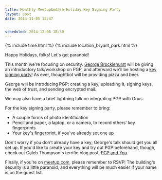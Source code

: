 ```yaml
---
title: Monthly Meetup&mdash;Holiday Key Signing Party
layout: post
date: 2014-11-05 18:47


scheduled: 2014-12-08 18:30
---
```


{% include time.html %}
{% include location_bryant_park.html %}

Happy Holidays, folks! Let's get paranoid!

This month we're focusing on security. [George Brocklehurst] will be
giving an introductory talk/workshop on PGP, and afterward we'll be
hosting a [key signing party]! As ever, thoughtbot will be providing
pizza and beer.

George will be introducing PGP: creating a key, uploading it, signing
keys, the web of trust, and sending encrypted mail.

We may also have a brief lightning talk on integrating PGP with Gnus.

For the key signing party, please remember to bring:

* A couple forms of photo identification
* Pencil and paper, a laptop, or a camera, to record others' key
  fingerprints
* Your key's fingerprint, if you've already set one up

Don't worry if you don't already have a key; George's talk should get
you all set up. If you'd like to create your key and try out PGP
beforehand, though, check out Caleb Thompson's terrific blog post,
[PGP and You].

Finally, if you're on [meetup.com], please remember to RSVP! The
building's security is a little paranoid, and everything will be much
easier if your name is on the guest list.

[George Brocklehurst]: http://www.georgebrock.com/
[key signing party]: http://www.cryptnet.net/fdp/crypto/keysigning_party/en/keysigning_party.html#overview
[PGP and You]: http://robots.thoughtbot.com/pgp-and-you
[meetup.com]: http://www.meetup.com/New-York-Emacs-Meetup/
